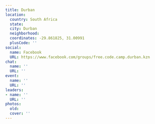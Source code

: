 ```yaml
---
title: Durban
location:
  country: South Africa
  state: 
  city: Durban
  neighborhood: 
  coordinates: -29.861825, 31.00991
  plusCode: ''
social:
  name: Facebook
  URL: https://www.facebook.com/groups/free.code.camp.durban.kzn
chat:
  name: ''
  URL: ''
event:
  name: ''
  URL: ''
leaders:
- name: ''
  URL: ''
photos:
  old: 
  cover: ''
---
```

